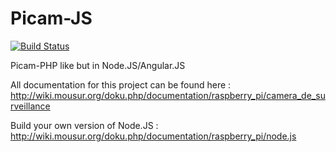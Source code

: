# Picam-JS
[![Build Status](https://travis-ci.org/dbroqu/Picam-JS.png)](https://travis-ci.org/dbroqu/Picam-JS)

Picam-PHP like but in Node.JS/Angular.JS

All documentation for this project can be found here : http://wiki.mousur.org/doku.php/documentation/raspberry_pi/camera_de_surveillance

Build your own version of Node.JS : http://wiki.mousur.org/doku.php/documentation/raspberry_pi/node.js

